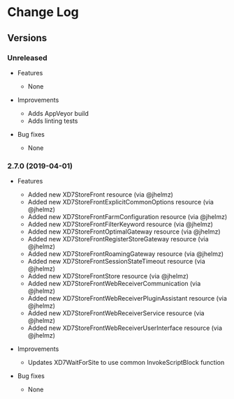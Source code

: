 # Change Log #

## Versions ##

### Unreleased ###

* Features
  * None

* Improvements
  * Adds AppVeyor build
  * Adds linting tests

* Bug fixes
  * None


### 2.7.0 (2019-04-01) ###

* Features
  * Added new XD7StoreFront resource (via @jhelmz)
  * Added new XD7StoreFrontExplicitCommonOptions resource (via @jhelmz)
  * Added new XD7StoreFrontFarmConfiguration resource (via @jhelmz)
  * Added new XD7StoreFrontFilterKeyword resource (via @jhelmz)
  * Added new XD7StoreFrontOptimalGateway resource (via @jhelmz)
  * Added new XD7StoreFrontRegisterStoreGateway resource (via @jhelmz)
  * Added new XD7StoreFrontRoamingGateway resource (via @jhelmz)
  * Added new XD7StoreFrontSessionStateTimeout resource (via @jhelmz)
  * Added new XD7StoreFrontStore resource (via @jhelmz)
  * Added new XD7StoreFrontWebReceiverCommunication (via @jhelmz)
  * Added new XD7StoreFrontWebReceiverPluginAssistant resource (via @jhelmz)
  * Added new XD7StoreFrontWebReceiverService resource (via @jhelmz)
  * Added new XD7StoreFrontWebReceiverUserInterface resource (via @jhelmz)

* Improvements
  * Updates XD7WaitForSite to use common InvokeScriptBlock function

* Bug fixes
  * None
